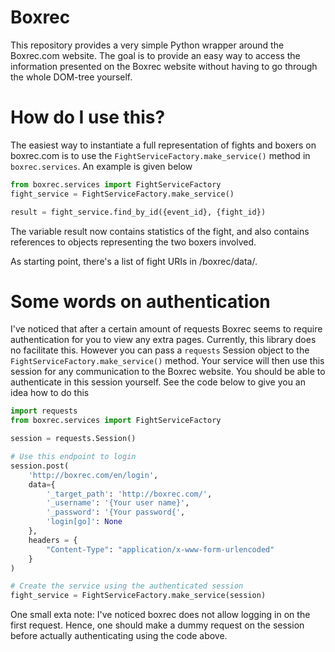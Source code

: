 # Boxrec
This repository provides a very simple Python wrapper around the Boxrec.com website. The goal is to provide an easy way to access the information presented on the Boxrec website without having to go through the whole DOM-tree yourself.

# How do I use this?
The easiest way to instantiate a full representation of fights and boxers on boxrec.com is to use the `FightServiceFactory.make_service()` method in `boxrec.services`. An example is given below
```python
from boxrec.services import FightServiceFactory
fight_service = FightServiceFactory.make_service()

result = fight_service.find_by_id({event_id}, {fight_id})
```
The variable result now contains statistics of the fight, and also contains references to objects representing the two boxers involved.

As starting point, there's a list of fight URIs in /boxrec/data/.

# Some words on authentication
I've noticed that after a certain amount of requests Boxrec seems to require authentication for you to view any extra pages. Currently, this library does no facilitate this. However you can pass a `requests` Session object to the `FightServiceFactory.make_service()` method. Your service will then use this session for any communication to the Boxrec website. You should be able to authenticate in this session yourself. See the code below to give you an idea how to do this
```python
import requests
from boxrec.services import FightServiceFactory

session = requests.Session()

# Use this endpoint to login
session.post(
    'http://boxrec.com/en/login',
    data={
        '_target_path': 'http://boxrec.com/',
        '_username': '{Your user name}',
        '_password': '{Your password{',
        'login[go]': None
    },
    headers = {
        "Content-Type": "application/x-www-form-urlencoded"
    }
)

# Create the service using the authenticated session
fight_service = FightServiceFactory.make_service(session)
```
One small exta note: I've noticed boxrec does not allow logging in on the first request. Hence, one should make a dummy request on the session before actually authenticating using the code above.
